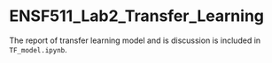 # ENSF511_Lab2_Transfer_Learning

The report of transfer learning model and is discussion is included in  `TF_model.ipynb`.